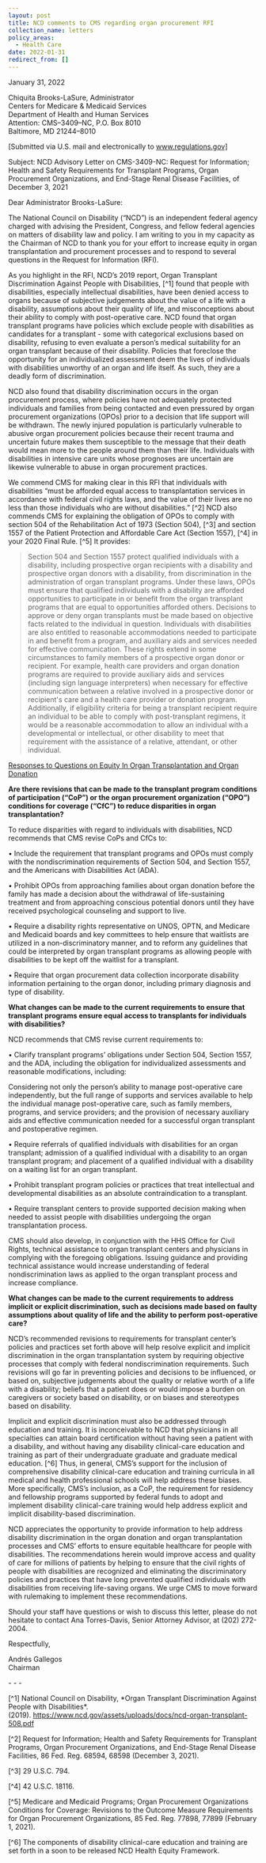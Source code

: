 ```yaml
---
layout: post
title: NCD comments to CMS regarding organ procurement RFI
collection_name: letters
policy_areas:
  - Health Care
date: 2022-01-31
redirect_from: []
---
```

January 31, 2022

Chiquita Brooks-LaSure, Administrator\
Centers for Medicare & Medicaid Services\
Department of Health and Human Services\
Attention: CMS–3409–NC, P.O. Box 8010\
Baltimore, MD 21244–8010

\[Submitted via U.S. mail and electronically to www.regulations.gov]

Subject:  NCD Advisory Letter on CMS-3409-NC: Request for Information; Health and Safety Requirements for Transplant Programs, Organ Procurement Organizations, and End-Stage Renal Disease Facilities, of December 3, 2021

Dear Administrator Brooks-LaSure:

The National Council on Disability (“NCD”) is an independent federal agency charged with advising the President, Congress, and fellow federal agencies on matters of disability law and policy. I am writing to you in my capacity as the Chairman of NCD to thank you for your effort to increase equity in organ transplantation and procurement processes and to respond to several questions in the Request for Information (RFI). 

As you highlight in the RFI, NCD’s 2019 report, Organ Transplant Discrimination Against People with Disabilities, [^1] found that people with disabilities, especially intellectual disabilities, have been denied access to organs because of subjective judgements about the value of a life with a disability, assumptions about their quality of life, and misconceptions about their ability to comply with post-operative care. NCD found that organ transplant programs have policies which exclude people with disabilities as candidates for a transplant - some with categorical exclusions based on disability, refusing to even evaluate a person’s medical suitability for an organ transplant because of their disability. Policies that foreclose the opportunity for an individualized assessment deem the lives of individuals with disabilities unworthy of an organ and life itself. As such, they are a deadly form of discrimination.

NCD also found that disability discrimination occurs in the organ procurement process, where policies have not adequately protected individuals and families from being contacted and even pressured by organ procurement organizations (OPOs) prior to a decision that life support will be withdrawn. The newly injured population is particularly vulnerable to abusive organ procurement policies because their recent trauma and uncertain future makes them susceptible to the message that their death would mean more to the people around them than their life. Individuals with disabilities in intensive care units whose prognoses are uncertain are likewise vulnerable to abuse in organ procurement practices. 

We commend CMS for making clear in this RFI that individuals with disabilities “must be afforded equal access to transplantation services in accordance with federal civil rights laws, and the value of their lives are no less than those individuals who are without disabilities.” [^2] NCD also commends CMS for explaining the obligation of OPOs to comply with section 504 of the Rehabilitation Act of 1973 (Section 504), [^3] and section 1557 of the Patient Protection and Affordable Care Act (Section 1557), [^4] in your 2020 Final Rule. [^5] It provides:

>Section 504 and Section 1557 protect qualified individuals with a disability, including prospective organ recipients with a disability and prospective organ donors with a disability, from discrimination in the administration of organ transplant programs. Under these laws, OPOs must ensure that qualified individuals with a disability are afforded opportunities to participate in or benefit from the organ transplant programs that are equal to opportunities afforded others. Decisions to approve or deny organ transplants must be made based on objective facts related to the individual in question. Individuals with disabilities are also entitled to reasonable accommodations needed to participate in and benefit from a program, and auxiliary aids and services needed for effective communication. These rights extend in some circumstances to family members of a prospective organ donor or recipient. For example, health care providers and organ donation programs are required to provide auxiliary aids and services (including sign language interpreters) when necessary for effective communication between a relative involved in a prospective donor or recipient's care and a health care provider or donation program. Additionally, if eligibility criteria for being a transplant recipient require an individual to be able to comply with post-transplant regimens, it would be a reasonable accommodation to allow an individual with a developmental or intellectual, or other disability to meet that requirement with the assistance of a relative, attendant, or other individual.

<u>Responses to Questions on Equity In Organ Transplantation and Organ Donation</u>

<b>Are there revisions that can be made to the transplant program conditions of participation (“CoP”) or the organ procurement organization (“OPO”) conditions for coverage (“CfC”) to reduce disparities in organ transplantation?</b>

To reduce disparities with regard to individuals with disabilities, NCD recommends that CMS revise CoPs and CfCs to:

•	Include the requirement that transplant programs and OPOs must comply with the nondiscrimination requirements of Section 504, and Section 1557, and the Americans with Disabilities Act (ADA).

•	Prohibit OPOs from approaching families about organ donation before the family has made a decision about the withdrawal of life-sustaining treatment and from approaching conscious potential donors until they have received psychological counseling and support to live.

•	Require a disability rights representative on UNOS, OPTN, and Medicare and Medicaid boards and key committees to help ensure that waitlists are utilized in a non-discriminatory manner, and to reform any guidelines that could be interpreted by organ transplant programs as allowing people with disabilities to be kept off the waitlist for a transplant.

•	Require that organ procurement data collection incorporate disability information pertaining to the organ donor, including primary diagnosis and type of disability.

<b>What changes can be made to the current requirements to ensure that transplant programs ensure equal access to transplants for individuals with disabilities?</b>

NCD recommends that CMS revise current requirements to:

•	Clarify transplant programs’ obligations under Section 504, Section 1557, and the ADA, including the obligation for individualized assessments and reasonable modifications, including:

Considering not only the person’s ability to manage post-operative care independently, but the full range of supports and services available to help the individual manage post-operative care, such as family members, programs, and service providers; and the provision of necessary auxiliary aids and effective communication needed for a successful organ transplant and postoperative regimen.

•	Require referrals of qualified individuals with disabilities for an organ transplant; admission of a qualified individual with a disability to an organ transplant program; and placement of a qualified individual with a disability on a waiting list for an organ transplant.

•	Prohibit transplant program policies or practices that treat intellectual and developmental disabilities as an absolute contraindication to a transplant.

•	Require transplant centers to provide supported decision making when needed to assist people with disabilities undergoing the organ transplantation process.

CMS should also develop, in conjunction with the HHS Office for Civil Rights, technical assistance to organ transplant centers and physicians in complying with the foregoing obligations. Issuing guidance and providing technical assistance would increase understanding of federal nondiscrimination laws as applied to the organ transplant process and increase compliance.

<b>What changes can be made to the current requirements to address implicit or explicit discrimination, such as decisions made based on faulty assumptions about quality of life and the ability to perform post-operative care?</b>

NCD’s recommended revisions to requirements for transplant center’s policies and practices set forth above will help resolve explicit and implicit discrimination in the organ transplantation system by requiring objective processes that comply with federal nondiscrimination requirements. Such revisions will go far in preventing policies and decisions to be influenced, or based on, subjective judgements about the quality or relative worth of a life with a disability; beliefs that a patient does or would impose a burden on caregivers or society based on disability, or on biases and stereotypes based on disability.

Implicit and explicit discrimination must also be addressed through education and training. It is inconceivable to NCD that physicians in all specialties can attain board certification without having seen a patient with a disability, and without having any disability clinical-care education and training as part of their undergraduate graduate and graduate medical education. [^6]  Thus, in general, CMS’s support for the inclusion of comprehensive disability clinical-care education and training curricula in all medical and health professional schools will help address these biases. More specifically, CMS’s inclusion, as a CoP, the requirement for residency and fellowship programs supported by federal funds to adopt and implement disability clinical-care training would help address explicit and implicit disability-based discrimination.

NCD appreciates the opportunity to provide information to help address disability discrimination in the organ donation and organ transplantation processes and CMS’ efforts to ensure equitable healthcare for people with disabilities. The recommendations herein would improve access and quality of care for millions of patients by helping to ensure that the civil rights of people with disabilities are recognized and eliminating the discriminatory policies and practices that have long prevented qualified individuals with disabilities from receiving life-saving organs. We urge CMS to move forward with rulemaking to implement these recommendations. 

Should your staff have questions or wish to discuss this letter, please do not hesitate to contact Ana Torres-Davis, Senior Attorney Advisor, at (202) 272-2004.

Respectfully, 

Andrés Gallegos\
Chairman

\- - -

[^1] National Council on Disability, \*Organ Transplant Discrimination Against People with Disabilities\*. (2019). <https://www.ncd.gov/assets/uploads/docs/ncd-organ-transplant-508.pdf>

[^2] Request for Information; Health and Safety Requirements for Transplant Programs, Organ Procurement Organizations, and End-Stage Renal Disease Facilities, 86 Fed. Reg. 68594, 68598 (December 3, 2021).

[^3] 29 U.S.C. 794.

[^4] 42 U.S.C. 18116. 

[^5] Medicare and Medicaid Programs; Organ Procurement Organizations Conditions for Coverage: Revisions to the Outcome Measure Requirements for Organ Procurement Organizations, 85 Fed. Reg. 77898, 77899 (February 1, 2021).

[^6] The components of disability clinical-care education and training are set forth in a soon to be released NCD Health Equity Framework.

